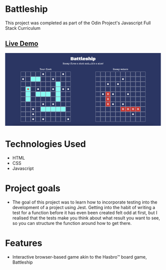 # Battleship

This project was completed as part of the Odin Project's Javascript Full Stack Curriculum

## [Live Demo](https://erinsophie.github.io/battleship/)

![Game layout](dist/img/game-layout.png)

# Technologies Used

- HTML
- CSS
- Javascript

# Project goals

- The goal of this project was to learn how to incorporate testing into the development of a project using Jest. Getting into the habit of writing a test for a function before it has even been created felt odd at first, but I realised that the tests make you think about what result you want to see, so you can structure the function around how to get there. 

# Features

- Interactive browser-based game akin to the Hasbro™ board game, Battleship



